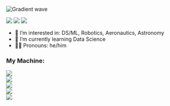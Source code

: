 ![Gradient wave](https://capsule-render.vercel.app/api?type=waving&height=200&text=Rizen&fontColor=0D1117&fontAlignY=45&color=gradient)

![](https://komarev.com/ghpvc/?username=Rizen54&color=579658&style=for-the-badge&label=Visits)
![](https://img.shields.io/badge/Discord:%20rizen07-5865F2?style=for-the-badge&logo=discord&logoColor=white)
![](https://img.shields.io/badge/psatvik54@proton.me-8B89CC?style=for-the-badge&logo=protonmail&logoColor=white)

- 👀 I’m interested in: DS/ML, Robotics, Aeronautics, Astronomy
- 🌱 I’m currently learning Data Science
- 👨‍💻 Pronouns: he/him

### My Machine:
![](https://img.shields.io/badge/alacritty-F46D01?style=for-the-badge&logo=alacritty&logoColor=white)<br>
![](https://img.shields.io/badge/Firefox_Browser-FF7139?style=for-the-badge&logo=Firefox-Browser&logoColor=white)<br>
![](https://img.shields.io/badge/Linux-FCC624?style=for-the-badge&logo=linux&logoColor=black)<br>
![](https://img.shields.io/badge/VSCode-0078D4?style=for-the-badge&logo=visual%20studio%20code&logoColor=white)<br>
![](https://img.shields.io/badge/NeoVim-%2357A143.svg?&style=for-the-badge&logo=neovim&logoColor=white)<br>
